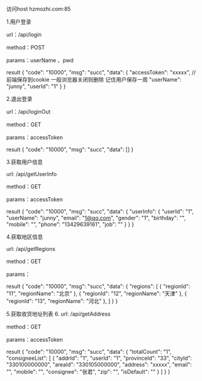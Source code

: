 访问host hzmozhi.com:85

1.用户登录

url：/api/login

method：POST

params：userName 、pwd

result 
{
    "code": "10000",
    "msg": "succ",
    "data": {
        "accessToken": "xxxxx",     //前端保存到cookie 一般浏览器关闭则删除  记住用户保存一周
        "userName": "junny",
        "userId": "1"
    }
}


2.退出登录

url：/api/loginOut

method：GET

params：accessToken

result 
{
    "code": "10000",
    "msg": "succ",
    "data": []
}

3.获取用户信息

url: /api/getUserInfo

method：GET

params：accessToken

result 
{
    "code": "10000",
    "msg": "succ",
    "data": {
        "userInfo": {
            "userId": "1",
            "userName": "junny",
            "email": "1@qq.com",
            "gender": "1",
            "birthday": "",
            "mobile": "",
            "phone": "13429639161",
            "job": ""
        }
    }
}

4.获取地区信息

url: /api/getRegions

method：GET

params：

result 
{
    "code": "10000",
    "msg": "succ",
    "data": {
        "regions": [
            {
                "regionId": "11",
                "regionName": "北京"
            },
            {
                "regionId": "12",
                "regionName": "天津"
            },
            {
                "regionId": "13",
                "regionName": "河北"
            },
        ]
    }
}

5.获取收货地址列表
6.
url: /api/getAddress

method：GET

params：accessToken

result 
{
    "code": "10000",
    "msg": "succ",
    "data": {
        "totalCount": "1",
        "consigneeList": [
            {
                "addrId": "1",
                "userId": "1",
                "provinceId": "33",
                "cityId": "330100000000",
                "areaId": "330105000000",
                "address": "xxxxx",
                "email": "",
                "mobile": "",
                "consignee": "张君",
                "zip": "",
                "isDefault": ""
            }
        ]
    }
}
